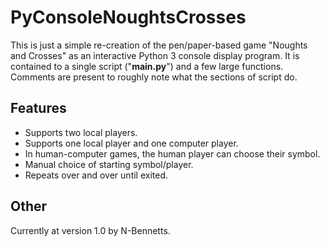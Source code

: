 # PyConsoleNoughtsCrosses
This is just a simple re-creation of the pen/paper-based game "Noughts and Crosses" as an interactive Python 3 console display program. It is contained to a single script ("**__main__.py**") and a few large functions. Comments are present to roughly note what the sections of script do.
  
## Features
- Supports two local players.
- Supports one local player and one computer player.
- In human-computer games, the human player can choose their symbol.
- Manual choice of starting symbol/player.
- Repeats over and over until exited.

## Other
Currently at version 1.0 by N-Bennetts.
